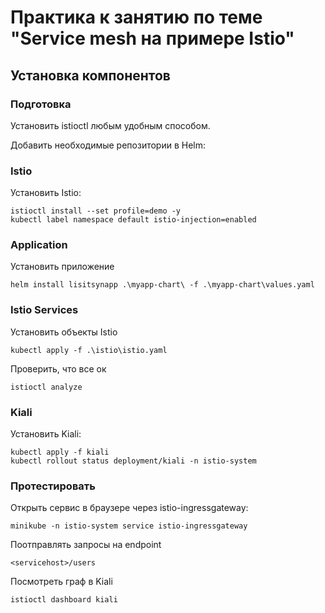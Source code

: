 # Практика к занятию по теме "Service mesh на примере Istio"

## Установка компонентов
### Подготовка
Установить istioctl любым удобным способом.

Добавить необходимые репозитории в Helm:

### Istio
Установить Istio:
```
istioctl install --set profile=demo -y
kubectl label namespace default istio-injection=enabled
```

### Application
Установить приложение
```
helm install lisitsynapp .\myapp-chart\ -f .\myapp-chart\values.yaml
```

### Istio Services
Установить объекты Istio
```
kubectl apply -f .\istio\istio.yaml
```

Проверить, что все ок
```
istioctl analyze
```

### Kiali
Установить Kiali:
```
kubectl apply -f kiali
kubectl rollout status deployment/kiali -n istio-system
```

### Протестировать
Открыть сервис в браузере через istio-ingressgateway:
```
minikube -n istio-system service istio-ingressgateway
```

Поотправлять запросы на endpoint
```
<servicehost>/users
```

Посмотреть граф в Kiali
```
istioctl dashboard kiali
```